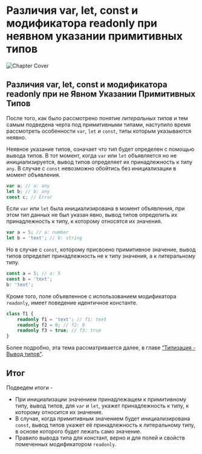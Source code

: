 # Различия var, let, const и модификатора readonly при неявном указании примитивных типов

![Chapter Cover](./images/chapter-cover.png)

## Различия var, let, const и модификатора readonly при не Явном Указании Примитивных Типов

После того, как было рассмотрено понятие _литеральных типов_ и тем самым подведена черта под примитивными типами, наступило время рассмотреть особенности `var`, `let` и `const`, типы которым указываются неявно.

Неявное указание типов, означает что тип будет определен с помощью вывода типов. В тот момент, когда `var` или `let` объявляется но не инициализируется, вывод типов определяет их принадлежность к типу `any`. В случае с `const` невозможно обойтись без инициализации в момент объявления.

```typescript
var a; // a: any
let b; // b: any
const c; // Error
```

Если `var` или `let` была инициализирована в момент объявления, при этом тип данных не был указан явно, вывод типов определить их принадлежность к типу, к которому относятся их значения.

```typescript
var a = 5; // a: number
let b = 'text'; // b: string
```

Но в случае с `const`, которому присвоено примитивное значение, вывод типов определит принадлежность не к типу значения, а к литеральному типу.

```typescript
const a = 5; // a: 5
const b = 'text';
b: 'text';
```

Кроме того, поле объявленное с использованием модификатора `readonly`, имеет поведение идентичное константе.

```typescript
class T1 {
    readonly f1 = 'text'; // f1: text
    readonly f2 = 0; // f2: 0
    readonly f3 = true; // f3: true
}
```

Более подробно, эта тема рассматривается далее, в главе [“Типизация - Вывод типов”]().

## Итог

Подведем итоги -

-   При инициализации значением принадлежащем к примитивному типу, вывод типов, для `var` и `let`, укажет принадлежность к типу, к которому относится их значение.
-   В случае, когда примитивным значением будет инициализирована `const`, вывод типов укажет её принадлежность к литеральному типу, в основе которого будет лежать само значение.
-   Правило вывода типа для констант, верно и для полей и свойств помеченных модификатором `readonly`.

